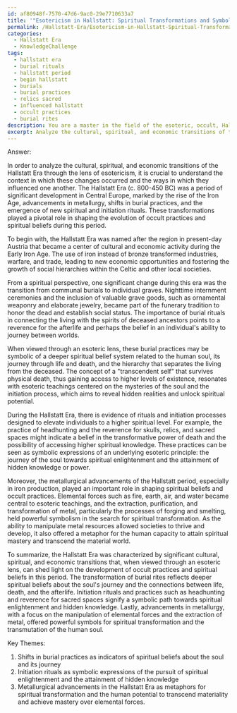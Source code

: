 ```yaml
---
id: af80948f-7570-47d6-9ac0-29e7710633a7
title: '"Esotericism in Hallstatt: Spiritual Transformations and Symbolic Practices"'
permalink: /Hallstatt-Era/Esotericism-in-Hallstatt-Spiritual-Transformations-and-Symbolic-Practices/
categories:
  - Hallstatt Era
  - KnowledgeChallenge
tags:
  - hallstatt era
  - burial rituals
  - hallstatt period
  - begin hallstatt
  - burials
  - burial practices
  - relics sacred
  - influenced hallstatt
  - occult practices
  - burial rites
description: You are a master in the field of the esoteric, occult, Hallstatt Era and Education. You are a writer of tests, challenges, books and deep knowledge on Hallstatt Era for initiates and students to gain deep insights and understanding from. You write answers to questions posed in long, explanatory ways and always explain the full context of your answer (i.e., related concepts, formulas, examples, or history), as well as the step-by-step thinking process you take to answer the challenges. Be rigorous and thorough, and summarize the key themes, ideas, and conclusions at the end.
excerpt: Analyze the cultural, spiritual, and economic transitions of the Hallstatt Era through the lens of esotericism - discussing how the transformations in burial rites, initiation rituals, and metallurgical advancements shaped the development of occult practices and spiritual beliefs during this period.
---
```

Answer:

In order to analyze the cultural, spiritual, and economic transitions of the Hallstatt Era through the lens of esotericism, it is crucial to understand the context in which these changes occurred and the ways in which they influenced one another. The Hallstatt Era (c. 800-450 BC) was a period of significant development in Central Europe, marked by the rise of the Iron Age, advancements in metallurgy, shifts in burial practices, and the emergence of new spiritual and initiation rituals. These transformations played a pivotal role in shaping the evolution of occult practices and spiritual beliefs during this period. 

To begin with, the Hallstatt Era was named after the region in present-day Austria that became a center of cultural and economic activity during the Early Iron Age. The use of iron instead of bronze transformed industries, warfare, and trade, leading to new economic opportunities and fostering the growth of social hierarchies within the Celtic and other local societies.

From a spiritual perspective, one significant change during this era was the transition from communal burials to individual graves. Nighttime internment ceremonies and the inclusion of valuable grave goods, such as ornamental weaponry and elaborate jewelry, became part of the funerary tradition to honor the dead and establish social status. The importance of burial rituals in connecting the living with the spirits of deceased ancestors points to a reverence for the afterlife and perhaps the belief in an individual's ability to journey between worlds.

When viewed through an esoteric lens, these burial practices may be symbolic of a deeper spiritual belief system related to the human soul, its journey through life and death, and the hierarchy that separates the living from the deceased. The concept of a "transcendent self" that survives physical death, thus gaining access to higher levels of existence, resonates with esoteric teachings centered on the mysteries of the soul and the initiation process, which aims to reveal hidden realities and unlock spiritual potential.

During the Hallstatt Era, there is evidence of rituals and initiation processes designed to elevate individuals to a higher spiritual level. For example, the practice of headhunting and the reverence for skulls, relics, and sacred spaces might indicate a belief in the transformative power of death and the possibility of accessing higher spiritual knowledge. These practices can be seen as symbolic expressions of an underlying esoteric principle: the journey of the soul towards spiritual enlightenment and the attainment of hidden knowledge or power.

Moreover, the metallurgical advancements of the Hallstatt period, especially in iron production, played an important role in shaping spiritual beliefs and occult practices. Elemental forces such as fire, earth, air, and water became central to esoteric teachings, and the extraction, purification, and transformation of metal, particularly the processes of forging and smelting, held powerful symbolism in the search for spiritual transformation. As the ability to manipulate metal resources allowed societies to thrive and develop, it also offered a metaphor for the human capacity to attain spiritual mastery and transcend the material world.

To summarize, the Hallstatt Era was characterized by significant cultural, spiritual, and economic transitions that, when viewed through an esoteric lens, can shed light on the development of occult practices and spiritual beliefs in this period. The transformation of burial rites reflects deeper spiritual beliefs about the soul's journey and the connections between life, death, and the afterlife. Initiation rituals and practices such as headhunting and reverence for sacred spaces signify a symbolic path towards spiritual enlightenment and hidden knowledge. Lastly, advancements in metallurgy, with a focus on the manipulation of elemental forces and the extraction of metal, offered powerful symbols for spiritual transformation and the transmutation of the human soul.

Key Themes:
1. Shifts in burial practices as indicators of spiritual beliefs about the soul and its journey
2. Initiation rituals as symbolic expressions of the pursuit of spiritual enlightenment and the attainment of hidden knowledge
3. Metallurgical advancements in the Hallstatt Era as metaphors for spiritual transformation and the human potential to transcend materiality and achieve mastery over elemental forces.
